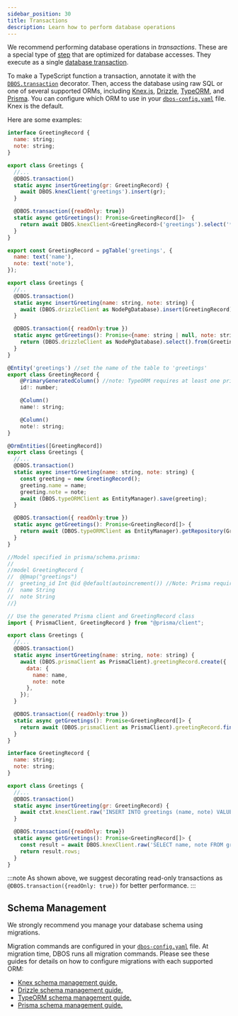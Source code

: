 ```yaml
---
sidebar_position: 30
title: Transactions
description: Learn how to perform database operations
---
```


We recommend performing database operations in _transactions_.
These are a special type of [step](./step-tutorial.md) that are optimized for database accesses.
They execute as a single [database transaction](https://en.wikipedia.org/wiki/Database_transaction).

To make a TypeScript function a transaction, annotate it with the [`DBOS.transaction`](../reference/transactapi/dbos-class.md#dbostransaction) decorator.
Then, access the database using raw SQL or one of several supported ORMs, including [Knex.js](./orms/using-knex.md), [Drizzle](./orms/using-drizzle.md), [TypeORM](./orms/using-typeorm.md), and [Prisma](./orms/using-prisma.md).
You can configure which ORM to use in your [`dbos-config.yaml`](../reference/configuration.md) file.
Knex is the default.

Here are some examples:

<Tabs groupId="database-clients">
<TabItem value="knex" label="Knex">

```javascript
interface GreetingRecord {
  name: string;
  note: string;
}

export class Greetings {
  //...
  @DBOS.transaction()
  static async insertGreeting(gr: GreetingRecord) {
    await DBOS.knexClient('greetings').insert(gr);
  }

  @DBOS.transaction({readOnly: true})
  static async getGreetings(): Promise<GreetingRecord[]>  {
    return await DBOS.knexClient<GreetingRecord>('greetings').select('*');
  }
}
```

</TabItem>
<TabItem value="drizzle" label="Drizzle">

```javascript
export const GreetingRecord = pgTable('greetings', {
  name: text('name'),
  note: text('note'),
});

export class Greetings {
  //..
  @DBOS.transaction()
  static async insertGreeting(name: string, note: string) {
    await (DBOS.drizzleClient as NodePgDatabase).insert(GreetingRecord).values({name: name, note: note});
  }

  @DBOS.transaction({ readOnly:true })
  static async getGreetings(): Promise<{name: string | null, note: string | null}[]> {
    return (DBOS.drizzleClient as NodePgDatabase).select().from(GreetingRecord);
  }
}
```

</TabItem>
<TabItem value="typeorm" label="TypeORM">

```javascript
@Entity('greetings') //set the name of the table to 'greetings'
export class GreetingRecord {
    @PrimaryGeneratedColumn() //note: TypeORM requires at least one primary key
    id!: number;

    @Column()
    name!: string;

    @Column()
    note!: string;
}

@OrmEntities([GreetingRecord])
export class Greetings {
  //...
  @DBOS.transaction()
  static async insertGreeting(name: string, note: string) {
    const greeting = new GreetingRecord();
    greeting.name = name;
    greeting.note = note;
    await (DBOS.typeORMClient as EntityManager).save(greeting);
  }

  @DBOS.transaction({ readOnly:true })
  static async getGreetings(): Promise<GreetingRecord[]> {
    return await (DBOS.typeORMClient as EntityManager).getRepository(GreetingRecord).find();
  }  
}
```

</TabItem>
<TabItem value="prisma" label="Prisma">

```javascript
//Model specified in prisma/schema.prisma:
//
//model GreetingRecord {
//  @@map("greetings") 
//  greeting_id Int @id @default(autoincrement()) //Note: Prisma requires at least one primary key
//  name String
//  note String
//}

// Use the generated Prisma client and GreetingRecord class
import { PrismaClient, GreetingRecord } from "@prisma/client";

export class Greetings {
  //...
  @DBOS.transaction()
  static async insertGreeting(name: string, note: string) {
    await (DBOS.prismaClient as PrismaClient).greetingRecord.create({
      data: {
        name: name,
        note: note
      },
    });
  }

  @DBOS.transaction({ readOnly:true })
  static async getGreetings(): Promise<GreetingRecord[]> {
    return await (DBOS.prismaClient as PrismaClient).greetingRecord.findMany();
  }
}
```

</TabItem>
<TabItem value="raw" label="Raw SQL w/ Knex">

```javascript
interface GreetingRecord {
  name: string;
  note: string;
}

export class Greetings {
  //...
  @DBOS.transaction()
  static async insertGreeting(gr: GreetingRecord) {
    await ctxt.knexClient.raw('INSERT INTO greetings (name, note) VALUES (?, ?)', [gr.name, gr.note]);
  }

  @DBOS.transaction({readOnly: true})
  static async getGreetings(): Promise<GreetingRecord[]> {
    const result = await DBOS.knexClient.raw('SELECT name, note FROM greetings') as { rows: GreetingRecord[] };
    return result.rows;
  }
}
```

</TabItem>
</Tabs>

:::note
As shown above, we suggest decorating read-only transactions as `@DBOS.transaction({readOnly: true})` for better performance.
:::

## Schema Management

We strongly recommend you manage your database schema using migrations.

Migration commands are configured in your [`dbos-config.yaml`](../reference/configuration.md) file.
At migration time, DBOS runs all migration commands.
Please see these guides for details on how to configure migrations with each supported ORM:

- [Knex schema management guide.](./orms/using-knex.md#schema-management)
- [Drizzle schema management guide.](./orms/using-drizzle.md#schema-management)
- [TypeORM schema management guide.](./orms/using-typeorm.md#schema-management)
- [Prisma schema management guide.](./orms/using-prisma.md#schema-management)
